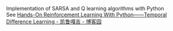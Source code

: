 Implementation of SARSA and Q learning algorithms with Python  
See [Hands-On Reinforcement Learning With Python——Temporal Difference Learning - 凯鲁嘎吉 - 博客园](https://www.cnblogs.com/kailugaji/p/15783258.html)
